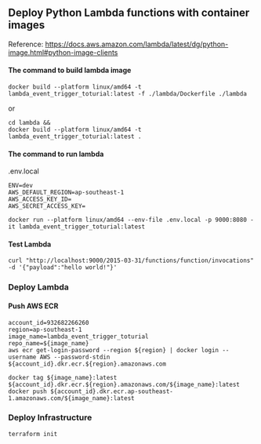 ## Deploy Python Lambda functions with container images

Reference: https://docs.aws.amazon.com/lambda/latest/dg/python-image.html#python-image-clients

#### The command to build lambda image
```shell
docker build --platform linux/amd64 -t lambda_event_trigger_toturial:latest -f ./lambda/Dockerfile ./lambda
```
or

```shell
cd lambda && 
docker build --platform linux/amd64 -t lambda_event_trigger_toturial:latest .
```

#### The command to run lambda

.env.local
```shell
ENV=dev
AWS_DEFAULT_REGION=ap-southeast-1
AWS_ACCESS_KEY_ID=
AWS_SECRET_ACCESS_KEY=
```


```shell
docker run --platform linux/amd64 --env-file .env.local -p 9000:8080 -it lambda_event_trigger_toturial:latest
```

#### Test Lambda

```shell
curl "http://localhost:9000/2015-03-31/functions/function/invocations" -d '{"payload":"hello world!"}'
```

### Deploy Lambda

#### Push AWS ECR

```shell
account_id=932682266260
region=ap-southeast-1
image_name=lambda_event_trigger_toturial
repo_name=${image_name}
aws ecr get-login-password --region ${region} | docker login --username AWS --password-stdin ${account_id}.dkr.ecr.${region}.amazonaws.com
```

```shell
docker tag ${image_name}:latest ${account_id}.dkr.ecr.${region}.amazonaws.com/${image_name}:latest
docker push ${account_id}.dkr.ecr.ap-southeast-1.amazonaws.com/${image_name}:latest
```


### Deploy Infrastructure

```shell
terraform init
```